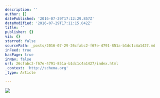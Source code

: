 ```yaml
---
description: ''
author: []
datePublished: '2016-07-29T17:12:29.857Z'
dateModified: '2016-07-29T17:11:15.042Z'
title: ''
publisher: {}
via: {}
starred: false
sourcePath: _posts/2016-07-29-26cfabc2-f67e-4791-851a-b1dc1c4a1427.md
inFeed: true
hasPage: true
inNav: false
url: 26cfabc2-f67e-4791-851a-b1dc1c4a1427/index.html
_context: 'http://schema.org'
_type: Article

---
```

![](https://the-grid-user-content.s3-us-west-2.amazonaws.com/f7e0e43f-895b-489c-9438-f8380f022b53.jpg)